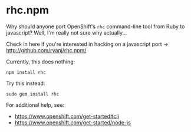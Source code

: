 # rhc.npm

Why should anyone port OpenShift's `rhc` command-line tool from Ruby to javascript?  Well, I'm really not sure why actually...

Check in here if you're interested in hacking on a javascript port -> http://github.com/ryanj/rhc.npm/

Currently, this does nothing:

    npm install rhc

Try this instead:

    sudo gem install rhc

For additional help, see:

 * https://www.openshift.com/get-started#cli
 * https://www.openshift.com/get-started/node-js 
